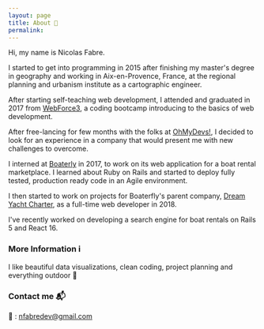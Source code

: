 ```yaml
---
layout: page
title: About 👋
permalink:
---
```


Hi, my name is Nicolas Fabre.

I started to get into programming in 2015 after finishing my master's degree in geography and working in Aix-en-Provence, France, at the regional planning and urbanism institute as a cartographic engineer.

After starting self-teaching web development, I attended and graduated in 2017 from
[WebForce3](http://www.wf3.fr/pret-a-tout-changer/developpeur-symfony), a coding bootcamp introducing to the basics of web development.

After free-lancing for few months with the folks at [OhMyDevs!](https://www.ohmydevs.fr/equipe/), I decided to
look for an experience in a company that would present me with new challenges to overcome.

I interned at [Boaterly](https://www.boaterfly.com/en) in 2017, to work on its web application for a boat rental marketplace. I learned about Ruby on Rails and started to deploy fully tested, production ready code in an Agile environment.

I then started to work on projects for Boaterfly's parent company, [Dream Yacht Charter](https://www.dreamyachtcharter.com/), as a full-time web developer in 2018.

I've recently worked on developing a search engine for boat rentals on Rails 5 and React 16.

### More Information ℹ️

I like beautiful data visualizations, clean coding, project planning and everything outdoor 🌲

### Contact me 📬

📨 : [nfabredev@gmail.com](mailto:nfabredev@gmail.com)
